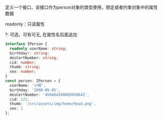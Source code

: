 定义一个接口，该接口作为person对象的类型使用，限定或者约束对象中的属性数据

readonly：只读属性

?: 可选，可有可无, 在属性名后面追加
```ts
interface IPerson {
  readonly userName: string;
  birthday?: string;
  desCertNumber: string;
  cid: number;
  thumb: string;
  sex: number;
}
const person: IPerson = {
  userName: '小明',
  birthday: '2000-05-05',
  desCertNumber: '450404200005050643',
  cid: 123,
  thumb: '/src/assets/img/home/head.png',
  sex: 1
};
```
